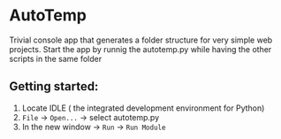 # AutoTemp
Trivial console app that generates a folder structure for very simple web projects.
Start the app by runnig the autotemp.py while having the other scripts in the same folder

## Getting started:
1. Locate IDLE ( the integrated development environment for Python)
2. `File` -> `Open...` -> select autotemp.py
3. In the new window -> `Run` -> `Run Module`
